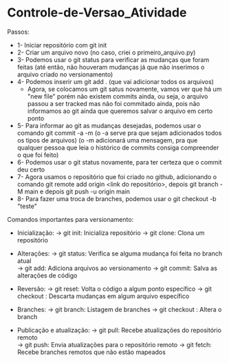 # Controle-de-Versao_Atividade

Passos:
   - 1- Iniciar repositório com git init
   - 2- Criar um arquivo novo (no caso, criei o primeiro_arquivo.py)
   - 3- Podemos usar o git status para verificar as mudanças que foram feitas (até então, não houveram mudanças já que não inserimos o arquivo criado no versionamento)
   - 4- Podemos inserir um git add . (que vai adicionar todos os arquivos)
      - Agora, se colocamos um git satus novamente, vamos ver que há um "new file" porém não existem commits ainda, ou seja, o arquivo passou a ser tracked mas não foi commitado ainda, pois não informamos ao git ainda que queremos salvar o arquivo em certo ponto
   - 5- Para informar ao git as mudanças desejadas, podemos usar o comando git commit -a -m (o -a serve pra que sejam adicionados todos os tipos de arquivos) (o -m adicionará uma mensagem, pra que qualquer pessoa que leia o histórico de commits consiga compreender o que foi feito)
   - 6- Podemos usar o git status novamente, para ter certeza que o commit deu certo
   - 7- Agora usamos o repositório que foi criado no github, adicionando o comando git remote add origin <link do repositório>, depois git branch -M main e depois git push -u origin main
   - 8- Para fazer uma troca de branches, podemos usar o git checkout -b "teste"


Comandos importantes para versionamento:
   - Inicialização:
      -> git init: Inicializa repositório
      -> git clone: Clona um repositório


- Alterações:
-> git status: Verifica se alguma mudança foi feita no branch atual   
-> git add: Adiciona arquivos ao versionamento
-> git commit: Salva as alterações de código

- Reversão:
-> git reset: Volta o código a algum ponto específico
-> git checkout <arquivo>: Descarta mudanças em algum arquivo específico

- Branches:
-> git branch: Listagem de branches
-> git checkout <branch>: Altera o branch

- Publicação e atualização:
-> git pull: Recebe atualizações do repositório remoto   
-> git push: Envia atualizações para o repositório remoto
-> git fetch: Recebe branches remotos que não estão mapeados

  
